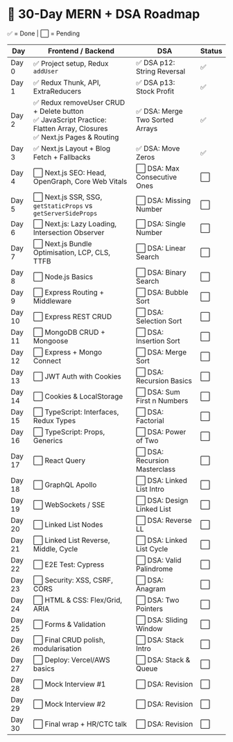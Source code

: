 # 📅 30-Day MERN + DSA Roadmap

✅ = Done | ⬜️ = Pending

| Day | Frontend / Backend | DSA | Status |
|-----|--------------------|-----|--------|
| Day 0 | ✅ Project setup, Redux `addUser` | ✅ DSA p12: String Reversal | ✅ |
| Day 1 | ✅ Redux Thunk, API, ExtraReducers | ✅ DSA p13: Stock Profit | ✅ |
| Day 2 | ✅ Redux removeUser CRUD + Delete button  <br> ✅ JavaScript Practice: Flatten Array, Closures  <br> ✅ Next.js Pages & Routing | ✅ DSA: Merge Two Sorted Arrays | ✅ |
| Day 3 | ✅ Next.js Layout + Blog Fetch + Fallbacks | ✅ DSA: Move Zeros | ✅ |
| Day 4 | ⬜️ Next.js SEO: Head, OpenGraph, Core Web Vitals | ⬜️ DSA: Max Consecutive Ones | ⬜️ |
| Day 5 | ⬜️ Next.js SSR, SSG, `getStaticProps` vs `getServerSideProps` | ⬜️ DSA: Missing Number | ⬜️ |
| Day 6 | ⬜️ Next.js: Lazy Loading, Intersection Observer | ⬜️ DSA: Single Number | ⬜️ |
| Day 7 | ⬜️ Next.js Bundle Optimisation, LCP, CLS, TTFB | ⬜️ DSA: Linear Search | ⬜️ |
| Day 8 | ⬜️ Node.js Basics | ⬜️ DSA: Binary Search | ⬜️ |
| Day 9 | ⬜️ Express Routing + Middleware | ⬜️ DSA: Bubble Sort | ⬜️ |
| Day 10 | ⬜️ Express REST CRUD | ⬜️ DSA: Selection Sort | ⬜️ |
| Day 11 | ⬜️ MongoDB CRUD + Mongoose | ⬜️ DSA: Insertion Sort | ⬜️ |
| Day 12 | ⬜️ Express + Mongo Connect | ⬜️ DSA: Merge Sort | ⬜️ |
| Day 13 | ⬜️ JWT Auth with Cookies | ⬜️ DSA: Recursion Basics | ⬜️ | 
| Day 14 | ⬜️ Cookies & LocalStorage | ⬜️ DSA: Sum First n Numbers | ⬜️ |
| Day 15 | ⬜️ TypeScript: Interfaces, Redux Types | ⬜️ DSA: Factorial | ⬜️ |
| Day 16 | ⬜️ TypeScript: Props, Generics | ⬜️ DSA: Power of Two | ⬜️ |
| Day 17 | ⬜️ React Query | ⬜️ DSA: Recursion Masterclass | ⬜️ |
| Day 18 | ⬜️ GraphQL Apollo | ⬜️ DSA: Linked List Intro | ⬜️ |
| Day 19 | ⬜️ WebSockets / SSE | ⬜️ DSA: Design Linked List | ⬜️ |
| Day 20 | ⬜️ Linked List Nodes | ⬜️ DSA: Reverse LL | ⬜️ |
| Day 21 | ⬜️ Linked List Reverse, Middle, Cycle | ⬜️ DSA: Linked List Cycle | ⬜️ |
| Day 22 | ⬜️ E2E Test: Cypress | ⬜️ DSA: Valid Palindrome | ⬜️ |
| Day 23 | ⬜️ Security: XSS, CSRF, CORS | ⬜️ DSA: Anagram | ⬜️ |
| Day 24 | ⬜️ HTML & CSS: Flex/Grid, ARIA | ⬜️ DSA: Two Pointers | ⬜️ |
| Day 25 | ⬜️ Forms & Validation | ⬜️ DSA: Sliding Window | ⬜️ |
| Day 26 | ⬜️ Final CRUD polish, modularisation | ⬜️ DSA: Stack Intro | ⬜️ |
| Day 27 | ⬜️ Deploy: Vercel/AWS basics | ⬜️ DSA: Stack & Queue | ⬜️ |
| Day 28 | ⬜️ Mock Interview #1 | ⬜️ DSA: Revision | ⬜️ |
| Day 29 | ⬜️ Mock Interview #2 | ⬜️ DSA: Revision | ⬜️ |
| Day 30 | ⬜️ Final wrap + HR/CTC talk | ⬜️ DSA: Revision | ⬜️ |
